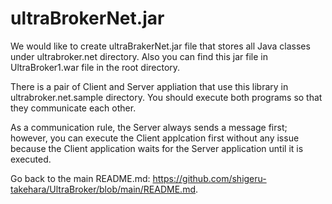 # ultraBrokerNet.jar
We would like to create ultraBrakerNet.jar file that stores all Java classes under ultrabroker.net directory. Also you can find this jar file in UltraBroker1.war file in the root directory.

There is a pair of Client and Server appliation that use this library in ultrabroker.net.sample directory. You should execute both programs so that they communicate each other.

As a communication rule, the Server always sends a message first; however, you can execute the Client applcation first without any issue because the Client application waits for the Server application until it is executed.

Go back to the main README.md: https://github.com/shigeru-takehara/UltraBroker/blob/main/README.md.
